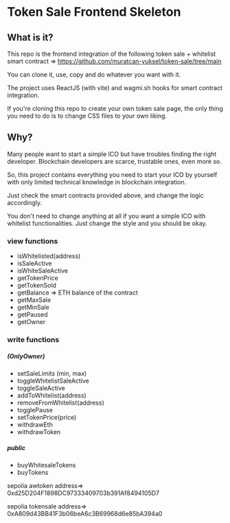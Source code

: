 # Token Sale Frontend Skeleton

## What is it?

This repo is the frontend integration of the following token sale + whitelist smart contract => https://github.com/muratcan-yuksel/token-sale/tree/main

You can clone it, use, copy and do whatever you want with it.

The project uses ReactJS (with vite) and wagmi.sh hooks for smart contract integration.

If you're cloning this repo to create your own token sale page, the only thing you need to do is to change CSS files to your own liking.

## Why?

Many people want to start a simple ICO but have troubles finding the right developer. Blockchain developers are scarce, trustable ones, even more so.

So, this project contains everything you need to start your ICO by yourself with only limited technical knowledge in blockchain integration.

Just check the smart contracts provided above, and change the logic accordingly.

You don't need to change anything at all if you want a simple ICO with whitelist functionalities. Just change the style and you should be okay.

### view functions

- isWhitelisted(address)
- isSaleActive
- isWhiteSaleActive
- getTokenPrice
- getTokenSold
- getBalance => ETH balance of the contract
- getMaxSale
- getMinSale
- getPaused
- getOwner

### write functions

##### (OnlyOwner)

- setSaleLimits (min, max)
- toggleWhitelistSaleActive
- toggleSaleActive
- addToWhitelist(address)
- removeFromWhitelist(address)
- togglePause
- setTokenPrice(price)
- withdrawEth
- withdrawToken

##### public

- buyWhitesaleTokens
- buyTokens

sepolia awtoken address=> 0xd25D204F1898DC97333409703b391Af8494105D7

sepolia tokensale address=> 0xA809d43BB41F3b06beA6c3B69968d6e85bA394a0

